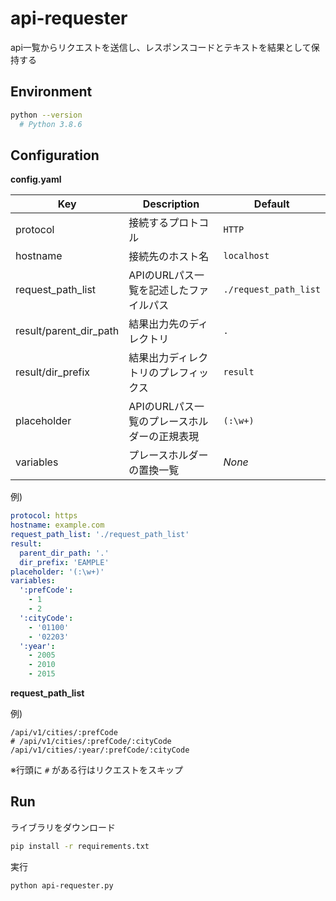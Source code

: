 # api-requester

api一覧からリクエストを送信し、レスポンスコードとテキストを結果として保持する

## Environment

```sh
python --version
  # Python 3.8.6
```

## Configuration

**config.yaml**

|Key|Description|Default|
|--|--|--|
|protocol|接続するプロトコル|`HTTP`|
|hostname|接続先のホスト名|`localhost`|
|request_path_list|APIのURLパス一覧を記述したファイルパス|`./request_path_list`|
|result/parent_dir_path|結果出力先のディレクトリ|`.`|
|result/dir_prefix|結果出力ディレクトリのプレフィックス|`result`|
|placeholder|APIのURLパス一覧のプレースホルダーの正規表現|`(:\w+)`|
|variables|プレースホルダーの置換一覧| *None* |

例)
```yaml
protocol: https
hostname: example.com
request_path_list: './request_path_list'
result:
  parent_dir_path: '.'
  dir_prefix: 'EAMPLE'
placeholder: '(:\w+)'
variables:
  ':prefCode':
    - 1
    - 2
  ':cityCode':
    - '01100'
    - '02203'
  ':year':
    - 2005
    - 2010
    - 2015
```

**request_path_list**

例)

```
/api/v1/cities/:prefCode
# /api/v1/cities/:prefCode/:cityCode
/api/v1/cities/:year/:prefCode/:cityCode
```

※行頭に `#` がある行はリクエストをスキップ

## Run

ライブラリをダウンロード

```sh
pip install -r requirements.txt
```

実行

```sh
python api-requester.py
```
